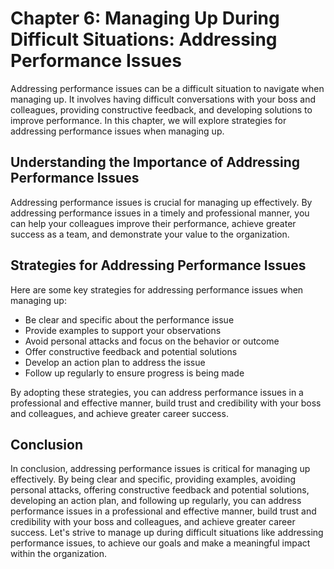 Chapter 6: Managing Up During Difficult Situations: Addressing Performance Issues
=================================================================================

Addressing performance issues can be a difficult situation to navigate when managing up. It involves having difficult conversations with your boss and colleagues, providing constructive feedback, and developing solutions to improve performance. In this chapter, we will explore strategies for addressing performance issues when managing up.

Understanding the Importance of Addressing Performance Issues
-------------------------------------------------------------

Addressing performance issues is crucial for managing up effectively. By addressing performance issues in a timely and professional manner, you can help your colleagues improve their performance, achieve greater success as a team, and demonstrate your value to the organization.

Strategies for Addressing Performance Issues
--------------------------------------------

Here are some key strategies for addressing performance issues when managing up:

* Be clear and specific about the performance issue
* Provide examples to support your observations
* Avoid personal attacks and focus on the behavior or outcome
* Offer constructive feedback and potential solutions
* Develop an action plan to address the issue
* Follow up regularly to ensure progress is being made

By adopting these strategies, you can address performance issues in a professional and effective manner, build trust and credibility with your boss and colleagues, and achieve greater career success.

Conclusion
----------

In conclusion, addressing performance issues is critical for managing up effectively. By being clear and specific, providing examples, avoiding personal attacks, offering constructive feedback and potential solutions, developing an action plan, and following up regularly, you can address performance issues in a professional and effective manner, build trust and credibility with your boss and colleagues, and achieve greater career success. Let's strive to manage up during difficult situations like addressing performance issues, to achieve our goals and make a meaningful impact within the organization.
